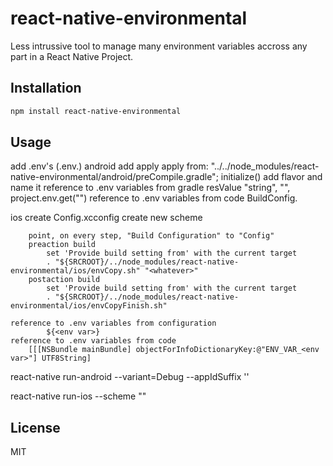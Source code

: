 # react-native-environmental

Less intrussive tool to manage many environment variables accross any part in a React Native Project.

## Installation

```sh
npm install react-native-environmental
```

## Usage

add .env's (.env.<whatever>)
android
	add apply
		apply from: "../../node_modules/react-native-environmental/android/preCompile.gradle"; initialize()
	add flavor and name it <whatever>
	reference to .env variables from gradle
		resValue "string", "<android resource name>", project.env.get("<env var>")
	reference to .env variables from code
		BuildConfig.<env var>

ios
	create Config.xcconfig
	create new scheme

		point, on every step, "Build Configuration" to "Config"
		preaction build
			set 'Provide build setting from' with the current target
			. "${SRCROOT}/../node_modules/react-native-environmental/ios/envCopy.sh" "<whatever>"
		postaction build
			set 'Provide build setting from' with the current target
			. "${SRCROOT}/../node_modules/react-native-environmental/ios/envCopyFinish.sh"

	reference to .env variables from configuration
			${<env var>}
	reference to .env variables from code
		[[[NSBundle mainBundle] objectForInfoDictionaryKey:@"ENV_VAR_<env var>"] UTF8String]

react-native run-android --variant=<whatever>Debug --appIdSuffix '<whatever>'

react-native run-ios --scheme "<whatever>"

## License

MIT
